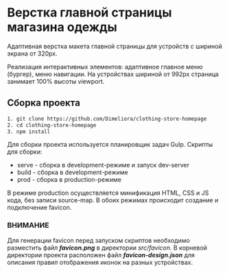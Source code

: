 # Верстка главной страницы магазина одежды

Адаптивная верстка макета главной страницы для устройств с шириной экрана от 320px.

Реализация интерактивных элементов: адаптивное главное меню (бургер), меню навигации. На устройствах шириной от 992px страница занимает 100% высоты viewport.

## Сборка проекта

```bash
1. git clone https://github.com/Dimeliora/clothing-store-homepage
2. cd clothing-store-homepage
3. npm install
```

Для сборки проекта используется планировщик задач Gulp.
Скрипты для сборки:

- serve - сборка в development-режиме и запуск dev-server
- build - сборка в development-режиме
- prod - сборка в production-режиме

В режиме production осуществляется минификация HTML, CSS и JS кода, без записи source-map.
В обоих режимах происходит создание и подключение favicon.

### ВНИМАНИЕ

Для генерации favicon перед запуском скриптов необходимо разместить файл **_favicon.png_** в директории _src/favicon_. В корневой директории проекта расположен файл **_favicon-design.json_** для описания правил отображения иконок на разных устройствах.
